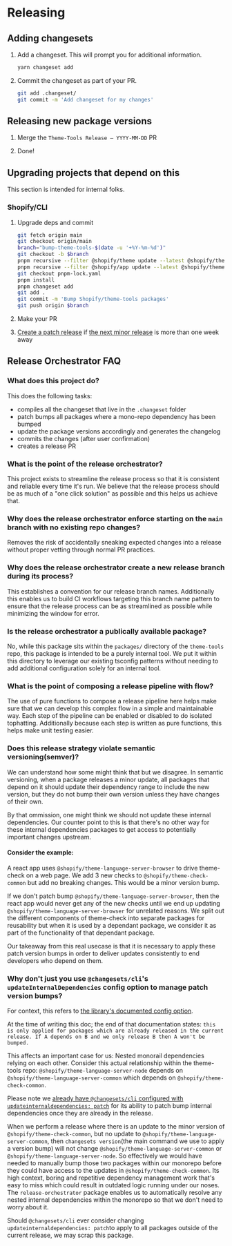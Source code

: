 # Releasing

## Adding changesets

1. Add a changeset. This will prompt you for additional information.

   ```bash
   yarn changeset add
   ```

2. Commit the changeset as part of your PR.

   ```bash
   git add .changeset/
   git commit -m 'Add changeset for my changes'
   ```

## Releasing new package versions

1. Merge the `Theme-Tools Release — YYYY-MM-DD` PR

2. Done!

## Upgrading projects that depend on this

This section is intended for internal folks.

### Shopify/CLI

1. Upgrade deps and commit

   ```sh
   git fetch origin main
   git checkout origin/main
   branch="bump-theme-tools-$(date -u '+%Y-%m-%d')"
   git checkout -b $branch
   pnpm recursive --filter @shopify/theme update --latest @shopify/theme-language-server-node @shopify/theme-check-node
   pnpm recursive --filter @shopify/app update --latest @shopify/theme-check-node
   git checkout pnpm-lock.yaml
   pnpm install
   pnpm changeset add
   git add .
   git commit -m 'Bump Shopify/theme-tools packages'
   git push origin $branch
   ```

2. Make your PR

3. [Create a patch release](https://vault.shopify.io/teams/2493/pages/Releasing~FkHb.md#creating-a-new-patch-version) if [the next minor release](https://vault.shopify.io/teams/2493/pages/Releasing~FkHb.md#release-schedule) is more than one week away

## Release Orchestrator FAQ
### What does this project do?
This does the following tasks:
- compiles all the changeset that live in the `.changeset` folder
- patch bumps all packages where a mono-repo dependency has been bumped
- update the package versions accordingly and generates the changelog
- commits the changes (after user confirmation)
- creates a release PR

### What is the point of the release orchestrator?
This project exists to streamline the release process so that it is consistent and reliable every time it's run. We believe that the release process should be as much of a "one click solution" as possible and this helps us achieve that.

### Why does the release orchestrator enforce starting on the `main` branch with no existing repo changes?
Removes the risk of accidentally sneaking expected changes into a release without proper vetting through normal PR practices.

### Why does the release orchestrator create a new release branch during its process?
This establishes a convention for our release branch names. Additionally this enables us to build CI workflows targeting this branch name pattern to ensure that the release process can be as streamlined as possible while minimizing the window for error.

### Is the release orchestrator a publically available package?
No, while this package sits within the `packages/` directory of the `theme-tools` repo, this package is intended to be a purely internal tool. We put it within this directory to leverage our existing tsconfig patterns without needing to add additional configuration solely for an internal tool.

### What is the point of composing a release pipeline with flow?
The use of pure functions to compose a release pipeline here helps make sure that we can develop this complex flow in a simple and maintainable way. Each step of the pipeline can be enabled or disabled to do isolated tophatting. Additionally because each step is written as pure functions, this helps make unit testing easier.

### Does this release strategy violate semantic versioning(semver)?
We can understand how some might think that but we disagree. In semantic versioning, when a package releases a minor update, all packages that depend on it should update their dependency range to include the new version, but they do not bump their own version unless they have changes of their own.

By that ommission, one might think we should not update these internal dependencies. Our counter point to this is that there's no other way for these internal dependencies packages to get access to potentially important changes upstream.

#### Consider the example:

A react app uses `@shopify/theme-language-server-browser` to drive theme-check on a web page.
We add 3 new checks to `@shopify/theme-check-common` but add no breaking changes. This would be a minor version bump.

If we don't patch bump `@shopify/theme-language-server-browser`, then the react app would never get any of the new checks until we end up updating `@shopify/theme-language-server-browser` for unrelated reasons. We split out the different components of theme-check into separate packages for reusability but when it is used by a dependant package, we consider it as part of the functionality of that dependant package.

Our takeaway from this real usecase is that it is necessary to apply these patch version bumps in order to deliver updates consistently to end developers who depend on them.

### Why don't just you use `@changesets/cli`'s `updateInternalDependencies` config option to manage patch version bumps?
For context, this refers to [the library's documented config option](https://github.com/changesets/changesets/blob/main/docs/config-file-options.md#updateinternaldependencies).

At the time of writing this doc; the end of that documentation states: `this is only applied for packages which are already released in the current release. If A depends on B and we only release B then A won't be bumped.`

This affects an important case for us: Nested monorail dependencies relying on each other. Consider this actual relationship within the theme-tools repo:
`@shopify/theme-language-server-node` depends on `@shopify/theme-language-server-common` which depends on `@shopify/theme-check-common`.

Please note we [already have `@changesets/cli` configured with `updateinternaldependencies: patch`](../.changeset/config.json) for its ability to patch bump internal dependencies once they are already in the release.

When we perform a release where there is an update to the minor version of `@shopify/theme-check-common`, but no update to `@shopify/theme-language-server-common`, then `changesets version`(the main command we use to apply a version bump) will not change `@shopify/theme-language-server-common` or `@shopify/theme-language-server-node`. So effectively we would have needed to manually bump those two packages within our monorepo before they could have access to the updates in `@shopify/theme-check-common`. Its high context, boring and repetitive dependency management work that's easy to miss which could result in outdated logic running under our noses. The `release-orchestrator` package enables us to automatically resolve any nested internal dependencies within the monorepo so that we don't need to worry about it.

Should `@changesets/cli` ever consider changing `updateinternaldependencies: patch`to apply to all packages outside of the current release, we may scrap this package.
